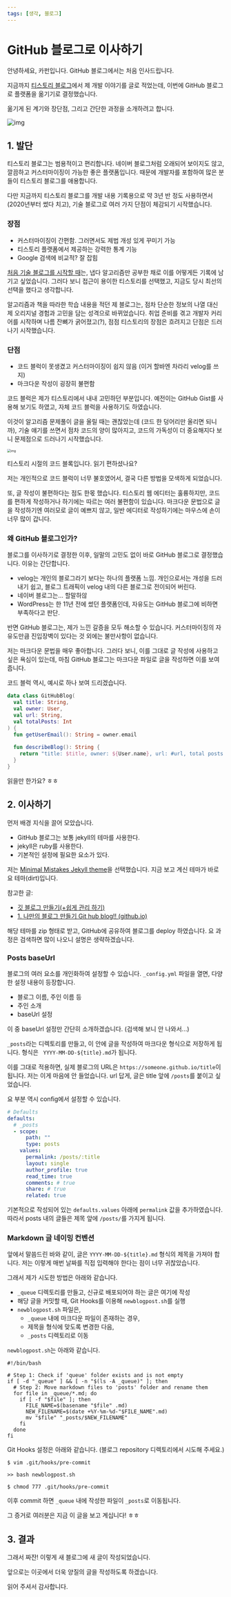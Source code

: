 ```yaml
---
tags: [생각, 블로그]
---
```


# GitHub 블로그로 이사하기

안녕하세요, 카펀입니다. GitHub 블로그에서는 처음 인사드립니다.

지금까지 [티스토리 블로그](https://katfun.tistory.com)에서 제 개발 이야기를 글로 적었는데, 이번에 GitHub 블로그로 플랫폼을 옮기기로 결정했습니다.

옮기게 된 계기와 장단점, 그리고 간단한 과정을 소개하려고 합니다.

![img](/assets/images/posts/github-blog-migration/tistory-main.png)

## 1. 발단

티스토리 블로그는 범용적이고 편리합니다. 네이버 블로그처럼 오래되어 보이지도 않고, 깔끔하고 커스터마이징이 가능한 좋은 플랫폼입니다. 때문에 개발자를 포함하여 많은 분들이 티스토리 블로그를 애용합니다.

다만 지금까지 티스토리 블로그를 개발 내용 기록용으로 약 3년 반 정도 사용하면서 (2020년부터 썼다 치고), 기술 블로그로 여러 가지 단점이 체감되기 시작했습니다.

### 장점

* 커스터마이징이 간편함. 그러면서도 제법 개성 있게 꾸미기 가능
* 티스토리 플랫폼에서 제공하는 강력한 통계 기능
* Google 검색에 비교적? 잘 잡힘

[처음 기술 블로그를 시작할 때](https://katfun.tistory.com/12)는, 냅다 알고리즘만 공부한 채로 이를 어떻게든 기록에 남기고 싶었습니다. 그러다 보니 접근이 용이한 티스토리를 선택했고, 지금도 당시 최선의 선택을 했다고 생각합니다.

알고리즘과 책을 따라한 학습 내용을 적던 제 블로그는, 점차 단순한 정보의 나열 대신 제 오리지널 경험과 고민을 담는 성격으로 바뀌었습니다. 취업 준비를 겪고 개발자 커리어를 시작하며 나름 잔뼈가 굵어졌고(?), 점점 티스토리의 장점은 흐려지고 단점은 드러나기 시작했습니다.

### 단점

* 코드 블럭이 못생겼고 커스터마이징이 쉽지 않음 (이거 할바엔 차라리 velog를 쓰지)
* 마크다운 작성이 굉장히 불편함

코드 블럭은 제가 티스토리에서 내내 고민하던 부분입니다. 예전이는 GitHub Gist를 사용해 보기도 하였고, 자체 코드 블럭을 사용하기도 하였습니다.

이것이 알고리즘 문제풀이 글을 올릴 때는 괜찮았는데 (코드 한 덩어리만 올리면 되니까), 기술 얘기를 쓰면서 점차 코드의 양이 많아지고, 코드의 가독성이 더 중요해지다 보니 문제점으로 드러나기 시작했습니다.

<img src="/assets/images/posts/github-blog-migration/tistory-code-block.png" alt="img" style="zoom:50%;" />

티스토리 시절의 코드 블록입니다. 읽기 편하셨나요?

저는 개인적으로 코드 블럭이 너무 불호였어서, 결국 다른 방법을 모색하게 되었습니다.

또, 글 작성이 불편하다는 점도 한몫 했습니다. 티스토리 웹 에디터는 훌륭하지만, 코드를 편하게 작성하거나 하기에는 따르는 여러 불편함이 있습니다. 마크다운 문법으로 글을 작성하기엔 여러모로 글이 예쁘지 않고, 일반 에디터로 작성하기에는 마우스에 손이 너무 많이 갑니다.

### 왜 GitHub 블로그인가?

블로그를 이사하기로 결정한 이후, 일말의 고민도 없이 바로 GitHub 블로그로 결정했습니다. 이유는 간단합니다.

* velog는 개인의 블로그라기 보다는 하나의 플랫폼 느낌. 개인으로서는 개성을 드러내기 쉽고, 블로그 트래픽이 velog 내의 다른 블로그로 전이되어 버린다.
* 네이버 블로그는... 할말하않
* WordPress는 한 11년 전에 썼던 플랫폼인데, 자유도는 GitHub 블로그에 비하면 부족하다고 판단.

반면 GitHub 블로그는, 제가 느낀 갈증을 모두 해소할 수 있습니다. 커스터마이징의 자유도만큼 진입장벽이 있다는 것 외에는 불만사항이 없습니다.

저는 마크다운 문법을 매우 좋아합니다. 그러다 보니, 이를 그대로 글 작성에 사용하고 싶은 욕심이 있는데, 마침 GitHub 블로그는 마크다운 파일로 글을 작성하면 이를 보여 줍니다. 

코드 블럭 역시, 예시로 하나 보여 드리겠습니다.

```kotlin
data class GitHubBlog(
  val title: String,
  val owner: User,
  val url: String,
  val totalPosts: Int
) {
  fun getUserEmail(): String = owner.email
  
  fun describeBlog(): String {
    return "title: $title, owner: ${User.name}, url: #url, total posts: $totalPosts."
  }
}
```

읽을만 한가요? ㅎㅎ

## 2. 이사하기

먼저 배경 지식을 끌어 모았습니다.

* GitHub 블로그는 보통 jekyll의 테마를 사용한다.
* jekyll은 ruby를 사용한다.
* 기본적인 설정에 필요한 요소가 있다.

저는 [Minimal Mistakes Jekyll theme](https://jekyllthemes.io/theme/minimal-mistakes)을 선택했습니다. 지금 보고 계신 테마가 바로 요 테마(dirt)입니다.

참고한 글:

* [깃 블로그 만들기(+쉽게 관리 하기)](https://velog.io/@pyk0844/%EA%B9%83-%EB%B8%94%EB%A1%9C%EA%B7%B8-%EB%A7%8C%EB%93%A4%EA%B8%B0%EC%89%BD%EA%B2%8C-%EA%B4%80%EB%A6%AC-%ED%95%98%EA%B8%B0)
* [1. 나만의 블로그 만들기 Git hub blog!! (github.io)](https://supermemi.tistory.com/entry/%EB%82%98%EB%A7%8C%EC%9D%98-%EB%B8%94%EB%A1%9C%EA%B7%B8-%EB%A7%8C%EB%93%A4%EA%B8%B0-Git-hub-blog-GitHubio)

해당 테마를 zip 형태로 받고, GitHub에 공유하여 블로그를 deploy 하였습니다. 요 과정은 검색하면 많이 나오니 설명은 생략하겠습니다.

### Posts baseUrl

블로그의 여러 요소를 개인화하여 설정할 수 있습니다. `_config.yml` 파일을 열면, 다양한 설정 내용이 등장합니다.

* 블로그 이름, 주인 이름 등
* 주인 소개
* baseUrl 설정

이 중 baseUrl 설정만 간단히 소개하겠습니다. (검색해 보니 안 나와서...)

`_posts`라는 디렉토리를 만들고, 이 안에 글을 작성하여 마크다운 형식으로 저장하게 됩니다. 형식은 ` YYYY-MM-DD-${title}.md`가 됩니다.

이를 그대로 적용하면, 실제 블로그의 URL은 `https://someone.github.io/title`이 됩니다. 저는 이게 마음에 안 들었습니다. url 답게, 글은 title 앞에 `/posts`를 붙이고 싶었습니다.

요 부분 역시 config에서 설정할 수 있습니다.

```yaml
# Defaults
defaults:
  # _posts
  - scope:
      path: ""
      type: posts
    values:
      permalink: /posts/:title
      layout: single
      author_profile: true
      read_time: true
      comments: # true
      share: # true
      related: true
```

기본적으로 작성되어 있는 `defaults.values` 아래에 `permalink` 값을 추가하였습니다. 따라서 posts 내의 글들은 제목 앞에 `/posts/`를 가지게 됩니다.

### Markdown 글 네이밍 컨벤션

앞에서 말씀드린 바와 같이, 글은 `YYYY-MM-DD-${title}.md` 형식의 제목을 가져야 합니다. 저는 이렇게 매번 날짜를 직접 입력해야 한다는 점이 너무 귀찮았습니다.

그래서 제가 시도한 방법은 아래와 같습니다.

* `_queue` 디렉토리를 만들고, 신규로 배포되어야 하는 글은 여기에 작성
* 해당 글을 커밋할 때, Git Hooks를 이용해 `newblogpost.sh`를 실행
* `newblogpost.sh` 파일은,
  * `_queue` 내에 마크다운 파일이 존재하는 경우,
  * 제목을 형식에 맞도록 변경한 다음,
  * `_posts` 디렉토리로 이동

`newblogpost.sh`는 아래와 같습니다.

```shell
#!/bin/bash

# Step 1: Check if 'queue' folder exists and is not empty
if [ -d "_queue" ] && [ -n "$(ls -A _queue)" ]; then
  # Step 2: Move markdown files to 'posts' folder and rename them
  for file in _queue/*.md; do
    if [ -f "$file" ]; then
      FILE_NAME=$(basename "$file" .md)
      NEW_FILENAME=$(date +%Y-%m-%d-"$FILE_NAME".md)
      mv "$file" "_posts/$NEW_FILENAME"
    fi
  done
fi
```

Git Hooks 설정은 아래와 같습니다. (블로그 repository 디렉토리에서 시도해 주세요.)

```shell
$ vim .git/hooks/pre-commit

>> bash newblogpost.sh

$ chmod 777 .git/hooks/pre-commit
```

이후 commit 하면 `_queue` 내에 작성한 파일이 `_posts`로 이동됩니다.

그 증거로 여러분은 지금 이 글을 보고 계십니다! ㅎㅎ

## 3. 결과

그래서 짜잔! 이렇게 새 블로그에 새 글이 작성되었습니다.

앞으로는 이곳에서 더욱 양질의 글을 작성하도록 하겠습니다.

읽어 주셔서 감사합니다.